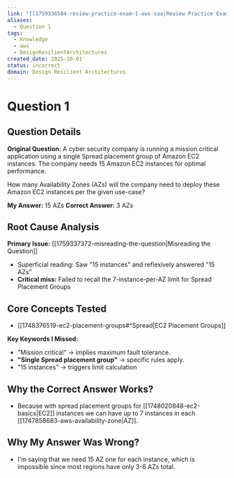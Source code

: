```yaml
---
link: "[[1759336504-review-practice-exam-1-aws-saa|Review Practice Exam 1 AWS SAA]]"
aliases:
  - Question 1
tags:
  - Knowledge
  - aws
  - DesignResilientArchitectures
created_date: 2025-10-01
status: incorrect
domain: Design Resilient Architectures
---
```

# Question 1
## Question Details
**Original Question:**
A cyber security company is running a mission critical application using a single Spread placement group of Amazon EC2 instances. The company needs 15 Amazon EC2 instances for optimal performance.

How many Availability Zones (AZs) will the company need to deploy these Amazon EC2 instances per the given use-case?

**My Answer:** 15 AZs
**Correct Answer:** 3 AZs
## Root Cause Analysis
**Primary Issue:** [[1759337372-misreading-the-question|Misreading the Question]]
- Superficial reading: Saw "15 instances" and reflexively answered "15 AZs"
- **Critical miss:** Failed to recall the 7-instance-per-AZ limit for Spread Placement Groups
## Core Concepts Tested
- [[1748376519-ec2-placement-groups#^Spread|EC2 Placement Groups]]

**Key Keywords I Missed:**
- "Mission critical" -> implies maximum fault tolerance.
- **"Single Spread placement group"** -> specific rules apply.
- "15 instances" -> triggers limit calculation
## Why the Correct Answer Works?
- Because with spread placement groups for [[1748020848-ec2-basics|EC2]] instances we can have up to 7 instances in each [[1747858683-aws-availability-zone|AZ]].
## Why My Answer Was Wrong?
- I'm saying that we need 15 AZ one for each instance, which is impossible since most regions have only 3-6 AZs total.

